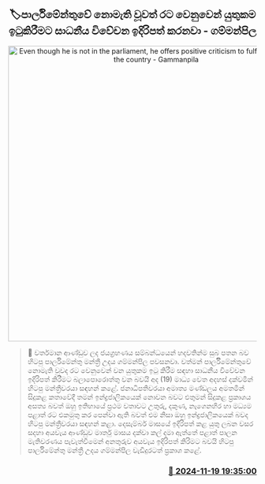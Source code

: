<p align='center'><b><h2 align='center' title='Even though he is not in the parliament, he offers positive criticism to fulfill his duty for the country - Gammanpila'>🏷පාර්ලිමේන්තුවේ නොමැති වූවත් රට වෙනුවෙන් යුතුකම ඉටුකිරීමට සාධනීය විවේචන ඉදිරිපත් කරනවා - ගම්මන්පිල</h2></b></p>
<p align='center'><img src='https://helakuru.sgp1.cdn.digitaloceanspaces.com/esana/images/lib/udaya-gammanpila-press.jpg' width='600' alt='Even though he is not in the parliament, he offers positive criticism to fulfill his duty for the country - Gammanpila'></p>

>📝 වර්තමාන ආණ්ඩුව ලද ජයග්‍රහණය සම්බන්ධයෙන් හදවතින්ම සුබ පතන බව හිටපු පාර්ලිමේන්තු මන්ත්‍රී උදය ගම්මන්පිල පවසනවා.
වත්මන් පාර්ලිිමේන්තුවේ නොමැති වුවද රට වෙනුවෙන් වන යුතුකම ඉටු කිරීම සඳහා සාධනීය විවේචන ඉදිරිපත් කිරීම​ට බලාපොරොත්තු වන බවයි අද (19) මාධ්‍ය වෙත අදහස් දක්වමින් හිටපු මන්ත්‍රීවරයා සඳහන් කළේ.
ජනාධිපතිවරයා අමාත්‍ය මණ්ඩලය අමතමින් සිදුකළ කතාවේදී තමන් ඉන්ද්‍රජාලිකයෙක් නොවන බවට එතුමන් සිදුකළ ප්‍රකාශය අසත්‍ය බවත් ඔහු ඉතිහායේ ප්‍රථම වතාවට උතුරු, දකුණ, නැගෙනහිර හා මධ්‍යම පළාත් රට එකමුතු කර පෙන්වා ඇති බවත් එම නිසා ඔහු ඉන්ද්‍රජාලිකයෙක් බවද හිටපු මන්ත්‍රීවරයා සඳහන් කළා.
දෙසැම්බර් මාසයේ ඉදිරිපත් කළ යුතු ලබන වසර සදහා අයවැය ආණ්ඩුව මාර්තු මාසය දක්වා කල් දමා ඇත්තේ පළාත් පාලන මැතිවරණය පැවැත්වීමෙන් අනතුරුව අයවැය ඉදිරිපත් කිරිමට බවයි හිටපු පාර්ලිමේන්තු මන්ත්‍රී උදය ගම්මන්පිල වැඩිදුරටත් ප්‍රකාශ කළේ. 


<h3 align='right'><a href='https://www.helakuru.lk/esana/p/105224/'>📅 2024-11-19 19:35:00</a></h3>

